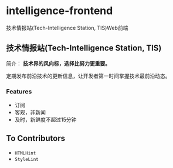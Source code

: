 # intelligence-frontend

技术情报站(Tech-Intelligence Station, TIS)Web前端

## 技术情报站(Tech-Intelligence Station, TIS)

简介： **技术界的风向标，选择比努力更重要。**

定期发布前沿技术的更新信息，让开发者第一时间掌握技术最前沿动态。

### Features

- 订阅
- 客观，非新闻
- 及时，新鲜度不超过15分钟

## To Contributors

- `HTMLHint`
- `StyleLint`
